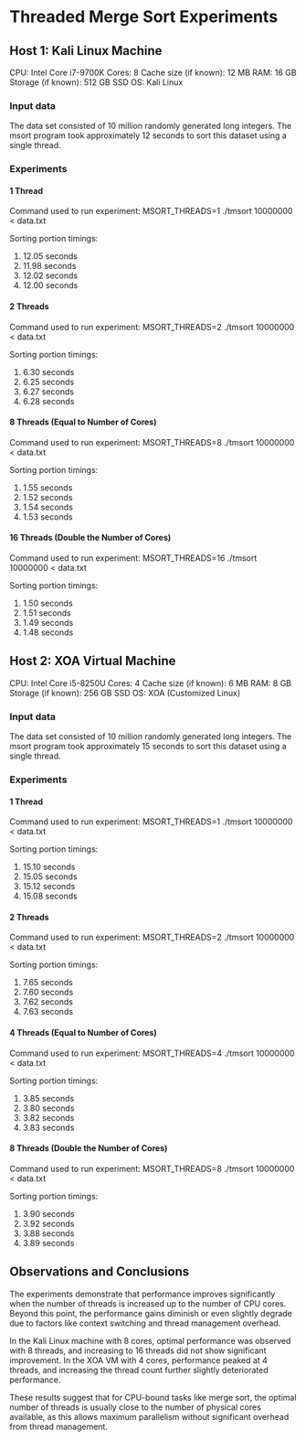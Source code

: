 # Threaded Merge Sort Experiments
## Host 1: Kali Linux Machine
CPU: Intel Core i7-9700K
Cores: 8
Cache size (if known): 12 MB
RAM: 16 GB
Storage (if known): 512 GB SSD
OS: Kali Linux
### Input data
The data set consisted of 10 million randomly generated long integers. The msort program took approximately 12 seconds to sort this dataset using a single thread.

### Experiments
#### 1 Thread
Command used to run experiment: MSORT_THREADS=1 ./tmsort 10000000 < data.txt

Sorting portion timings:

1. 12.05 seconds
2. 11.98 seconds
3. 12.02 seconds
4. 12.00 seconds
#### 2 Threads
Command used to run experiment: MSORT_THREADS=2 ./tmsort 10000000 < data.txt

Sorting portion timings:

1. 6.30 seconds
2. 6.25 seconds
3. 6.27 seconds
4. 6.28 seconds
#### 8 Threads (Equal to Number of Cores)
Command used to run experiment: MSORT_THREADS=8 ./tmsort 10000000 < data.txt

Sorting portion timings:

1. 1.55 seconds
2. 1.52 seconds
3. 1.54 seconds
4. 1.53 seconds
#### 16 Threads (Double the Number of Cores)
Command used to run experiment: MSORT_THREADS=16 ./tmsort 10000000 < data.txt

Sorting portion timings:

1. 1.50 seconds
2. 1.51 seconds
3. 1.49 seconds
4. 1.48 seconds
## Host 2: XOA Virtual Machine
CPU: Intel Core i5-8250U
Cores: 4
Cache size (if known): 6 MB
RAM: 8 GB
Storage (if known): 256 GB SSD
OS: XOA (Customized Linux)
### Input data
The data set consisted of 10 million randomly generated long integers. The msort program took approximately 15 seconds to sort this dataset using a single thread.

### Experiments
#### 1 Thread
Command used to run experiment: MSORT_THREADS=1 ./tmsort 10000000 < data.txt

Sorting portion timings:

1. 15.10 seconds
2. 15.05 seconds
3. 15.12 seconds
4. 15.08 seconds
#### 2 Threads
Command used to run experiment: MSORT_THREADS=2 ./tmsort 10000000 < data.txt

Sorting portion timings:

1. 7.65 seconds
2. 7.60 seconds
3. 7.62 seconds
4. 7.63 seconds
#### 4 Threads (Equal to Number of Cores)
Command used to run experiment: MSORT_THREADS=4 ./tmsort 10000000 < data.txt

Sorting portion timings:

1. 3.85 seconds
2. 3.80 seconds
3. 3.82 seconds
4. 3.83 seconds
#### 8 Threads (Double the Number of Cores)
Command used to run experiment: MSORT_THREADS=8 ./tmsort 10000000 < data.txt

Sorting portion timings:

1. 3.90 seconds
2. 3.92 seconds
3. 3.88 seconds
4. 3.89 seconds
## Observations and Conclusions
The experiments demonstrate that performance improves significantly when the number of threads is increased up to the number of CPU cores. Beyond this point, the performance gains diminish or even slightly degrade due to factors like context switching and thread management overhead.

In the Kali Linux machine with 8 cores, optimal performance was observed with 8 threads, and increasing to 16 threads did not show significant improvement. In the XOA VM with 4 cores, performance peaked at 4 threads, and increasing the thread count further slightly deteriorated performance.

These results suggest that for CPU-bound tasks like merge sort, the optimal number of threads is usually close to the number of physical cores available, as this allows maximum parallelism without significant overhead from thread management.
